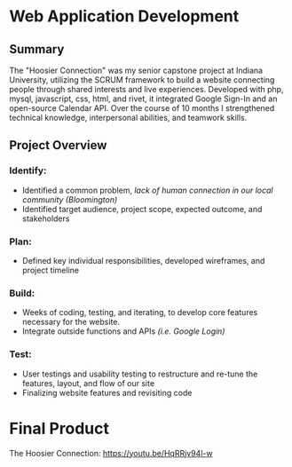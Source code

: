 # Web Application Development

## Summary
The "Hoosier Connection" was my senior capstone project at Indiana University, utilizing the SCRUM framework to build a website connecting people through shared interests and live experiences. Developed with php, mysql, javascript, css, html, and rivet, it integrated Google Sign-In and an open-source Calendar API. Over the course of 10 months I strengthened technical knowledge, interpersonal abilities, and teamwork skills.

## Project Overview 
### Identify:
- Identified a common problem, _lack of human connection in our local community (Bloomington)_
- Identified target audience, project scope, expected outcome, and stakeholders
### Plan:
- Defined key individual responsibilities, developed wireframes, and project timeline
### Build:
- Weeks of coding, testing, and iterating, to develop core features necessary for the website.
- Integrate outside functions and APIs _(i.e. Google Login)_
### Test:
- User testings and usability testing to restructure and re-tune the features, layout, and flow of our site
- Finalizing website features and revisiting code

# Final Product 
The Hoosier Connection: 
https://youtu.be/HqRRjv94l-w 
